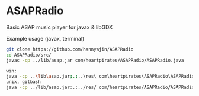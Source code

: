 # ASAPRadio
Basic ASAP music player for javax &amp; libGDX

Example usage (javax, terminal)

```bash
git clone https://github.com/hannyajin/ASAPRadio
cd ASAPRadio/src/
javac -cp ../lib/asap.jar com/heartpirates/ASAPRadio/ASAPRadio.java

win:
java -cp ..\lib\asap.jar;.;..\res\ com\heartpirates\ASAPRadio\ASAPRadio
unix, gitbash
java -cp ../lib/asap.jar:.:../res/ com/heartpirates/ASAPRadio/ASAPRadio
```
